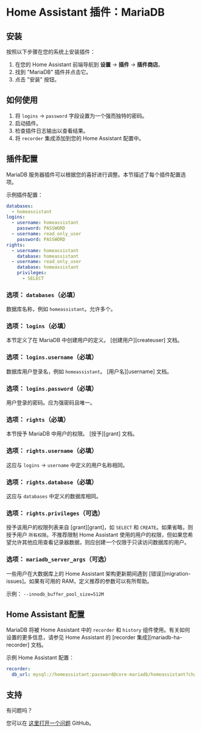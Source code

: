# Home Assistant 插件：MariaDB

## 安装

按照以下步骤在您的系统上安装插件：

1. 在您的 Home Assistant 前端导航到 **设置** -> **插件** -> **插件商店**。
2. 找到 "MariaDB" 插件并点击它。
3. 点击 "安装" 按钮。

## 如何使用

1. 将 `logins` -> `password` 字段设置为一个强而独特的密码。
2. 启动插件。
3. 检查插件日志输出以查看结果。
4. 将 `recorder` 集成添加到您的 Home Assistant 配置中。

## 插件配置

MariaDB 服务器插件可以根据您的喜好进行调整。本节描述了每个插件配置选项。

示例插件配置：

```yaml
databases:
  - homeassistant
logins:
  - username: homeassistant
    password: PASSWORD
  - username: read_only_user
    password: PASSWORD
rights:
  - username: homeassistant
    database: homeassistant
  - username: read_only_user
    database: homeassistant
    privileges:
      - SELECT
```

### 选项： `databases`（必填）

数据库名称，例如 `homeassistant`。允许多个。

### 选项： `logins`（必填）

本节定义了在 MariaDB 中创建用户的定义。 [创建用户][createuser] 文档。

### 选项： `logins.username`（必填）

数据库用户登录名，例如 `homeassistant`。 [用户名][username] 文档。

### 选项： `logins.password`（必填）

用户登录的密码。应为强密码且唯一。

### 选项： `rights`（必填）

本节授予 MariaDB 中用户的权限。 [授予][grant] 文档。

### 选项： `rights.username`（必填）

这应与 `logins` -> `username` 中定义的用户名称相同。

### 选项： `rights.database`（必填）

这应与 `databases` 中定义的数据库相同。

### 选项： `rights.privileges`（可选）

授予该用户的权限列表来自 [grant][grant]，如 `SELECT` 和 `CREATE`。如果省略，则授予用户 `所有权限`。不推荐限制 Home Assistant 使用的用户的权限，但如果您希望允许其他应用查看记录器数据，则应创建一个仅限于只读访问数据库的用户。

### 选项： `mariadb_server_args`（可选）

一些用户在大数据库上的 Home Assistant 架构更新期间遇到 [错误][migration-issues]。如果有可用的 RAM，定义推荐的参数可以有所帮助。

示例： `--innodb_buffer_pool_size=512M`

## Home Assistant 配置

MariaDB 将被 Home Assistant 中的 `recorder` 和 `history` 组件使用。有关如何设置的更多信息，请参见 Home Assistant 的 [recorder 集成][mariadb-ha-recorder] 文档。

示例 Home Assistant 配置：

```yaml
recorder:
  db_url: mysql://homeassistant:password@core-mariadb/homeassistant?charset=utf8mb4
```

## 支持

有问题吗？

您可以在 [这里打开一个问题][issue] GitHub。

[aarch64-shield]: https://img.shields.io/badge/aarch64-yes-green.svg
[amd64-shield]: https://img.shields.io/badge/amd64-yes-green.svg
[armv7-shield]: https://img.shields.io/badge/armv7-yes-green.svg
[armhf-shield]: https://img.shields.io/badge/armhf-yes-green.svg
[i386-shield]: https://img.shields.io/badge/i386-yes-green.svg
[issue]: https://github.com/erik73/addon-mariadb/issues
[repository]: https://github.com/erik73/hassio-addons
